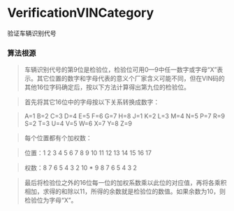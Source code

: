 # VerificationVINCategory
验证车辆识别代号


### 算法根源
>车辆识别代号的第9位是检验位，检验位可用0—9中任一数字或字母“X”表示。其它位置的数字和字母代表的意义个厂家含义可能不同，但在VIN码的其他16位字码确定后，按以下方法计算得出第九位的检验位。

>首先将其它16位中的字母按以下关系转换成数字： 

>A=1 B=2 C=3 D=4 E=5 F=6 G=7 H=8 J=1 K=2 L=3 M=4 N=5 P=7 R=9 S=2 T=3 U=4 V=5 W=6 X=7 Y=8 Z=9 

>每个位置都有个加权数： 

>位置：1 2 3 4 5 6 7 8  9 10 11 12 13 14 15 16 17
 
>权数：8 7 6 5 4 3 2 10 *  9  8  7  6  5  4  3  2 

>最后将检验位之外的16位每一位的加权系数乘以此位的对应值，再将各乘积相加，求得的和除以11，所得的余数就是检验位的数值。如果余数为10，则检验位为字母“X”。